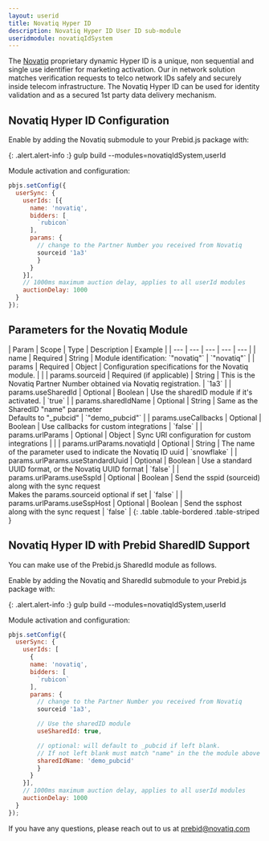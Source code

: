 ```yaml
---
layout: userid
title: Novatiq Hyper ID
description: Novatiq Hyper ID User ID sub-module
useridmodule: novatiqIdSystem
---
```



The [Novatiq](https://www.novatiq.com) proprietary dynamic Hyper ID is a unique, non sequential and single use identifier for marketing activation. Our in network solution matches verification requests to telco network IDs safely and securely inside telecom infrastructure. The Novatiq Hyper ID can be used for identity validation and as a secured 1st party data delivery mechanism.

## Novatiq Hyper ID Configuration

Enable by adding the Novatiq submodule to your Prebid.js package with:

{: .alert.alert-info :}
gulp build --modules=novatiqIdSystem,userId

Module activation and configuration:

```javascript
pbjs.setConfig({
  userSync: {
    userIds: [{
      name: 'novatiq',
      bidders: [
        `rubicon`
      ],
      params: {
        // change to the Partner Number you received from Novatiq
        sourceid '1a3'
        }
      }
    }],
    // 1000ms maximum auction delay, applies to all userId modules
    auctionDelay: 1000
  }
});
```

## Parameters for the Novatiq Module

<div class="table-responsive" markdown="1">
| Param  | Scope | Type | Description | Example |
| --- | --- | --- | --- | --- |
| name | Required | String | Module identification: `"novatiq"` | `"novatiq"` |
| params | Required | Object | Configuration specifications for the Novatiq module. | |
| params.sourceid | Required (if applicable) | String | This is the Novatiq Partner Number obtained via Novatiq registration. | `1a3` |
| params.useSharedId | Optional | Boolean | Use the sharedID module if it's activated. | `true` |
| params.sharedIdName | Optional | String | Same as the SharedID "name" parameter <br /> Defaults to "_pubcid" | `"demo_pubcid"` |
| params.useCallbacks | Optional | Boolean | Use callbacks for custom integrations | `false` |
| params.urlParams | Optional | Object | Sync URl configuration for custom integrations | |
| params.urlParams.novatiqId | Optional | String | The name of the parameter used to indicate the Novatiq ID uuid | `snowflake` |
| params.urlParams.useStandardUuid | Optional | Boolean | Use a standard UUID format, or the Novatiq UUID format | `false` |
| params.urlParams.useSspId | Optional | Boolean | Send the sspid (sourceid) along with the sync request <br > Makes the params.sourceid optional if set | `false` |
| params.urlParams.useSspHost | Optional | Boolean | Send the ssphost along with the sync request | `false` |
{: .table .table-bordered .table-striped }
</div>

## Novatiq Hyper ID with Prebid SharedID Support

You can make use of the Prebid.js SharedId module as follows.

Enable by adding the Novatiq and SharedId submodule to your Prebid.js package with:

{: .alert.alert-info :}
gulp build --modules=novatiqIdSystem,userId

Module activation and configuration:

```javascript
pbjs.setConfig({
  userSync: {
    userIds: [
      {
      name: 'novatiq',
      bidders: [
        `rubicon`
      ],
      params: {
        // change to the Partner Number you received from Novatiq
        sourceid '1a3',

        // Use the sharedID module
        useSharedId: true,

        // optional: will default to _pubcid if left blank.
        // If not left blank must match "name" in the the module above
        sharedIdName: 'demo_pubcid'
        }
      }
    }],
    // 1000ms maximum auction delay, applies to all userId modules
    auctionDelay: 1000
  }
});
```

If you have any questions, please reach out to us at [prebid@novatiq.com](mailto:prebid@novatiq.com)
